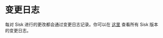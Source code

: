 # 变更日志

每对 Sisk 进行的更改都会通过变更日志记录。你可以在 [这里](https://github.com/sisk-http/archive/tree/master/changelogs) 查看所有 Sisk 版本的变更日志。